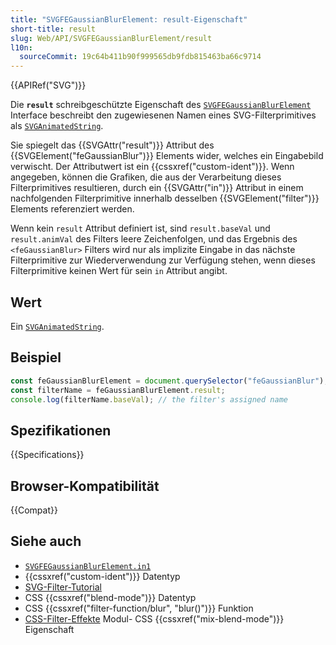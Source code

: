 ```yaml
---
title: "SVGFEGaussianBlurElement: result-Eigenschaft"
short-title: result
slug: Web/API/SVGFEGaussianBlurElement/result
l10n:
  sourceCommit: 19c64b411b90f999565db9fdb815463ba66c9714
---
```


{{APIRef("SVG")}}

Die **`result`** schreibgeschützte Eigenschaft des [`SVGFEGaussianBlurElement`](/de/docs/Web/API/SVGFEGaussianBlurElement) Interface beschreibt den zugewiesenen Namen eines SVG-Filterprimitives als [`SVGAnimatedString`](/de/docs/Web/API/SVGAnimatedString).

Sie spiegelt das {{SVGAttr("result")}} Attribut des {{SVGElement("feGaussianBlur")}} Elements wider, welches ein Eingabebild verwischt. Der Attributwert ist ein {{cssxref("custom-ident")}}. Wenn angegeben, können die Grafiken, die aus der Verarbeitung dieses Filterprimitives resultieren, durch ein {{SVGAttr("in")}} Attribut in einem nachfolgenden Filterprimitive innerhalb desselben {{SVGElement("filter")}} Elements referenziert werden.

Wenn kein `result` Attribut definiert ist, sind `result.baseVal` und `result.animVal` des Filters leere Zeichenfolgen, und das Ergebnis des `<feGaussianBlur>` Filters wird nur als implizite Eingabe in das nächste Filterprimitive zur Wiederverwendung zur Verfügung stehen, wenn dieses Filterprimitive keinen Wert für sein `in` Attribut angibt.

## Wert

Ein [`SVGAnimatedString`](/de/docs/Web/API/SVGAnimatedString).

## Beispiel

```js
const feGaussianBlurElement = document.querySelector("feGaussianBlur");
const filterName = feGaussianBlurElement.result;
console.log(filterName.baseVal); // the filter's assigned name
```

## Spezifikationen

{{Specifications}}

## Browser-Kompatibilität

{{Compat}}

## Siehe auch

- [`SVGFEGaussianBlurElement.in1`](/de/docs/Web/API/SVGFEGaussianBlurElement/in1)
- {{cssxref("custom-ident")}} Datentyp
- [SVG-Filter-Tutorial](/de/docs/Web/SVG/Guides/SVG_filters)
- CSS {{cssxref("blend-mode")}} Datentyp
- CSS {{cssxref("filter-function/blur", "blur()")}} Funktion
- [CSS-Filter-Effekte](/de/docs/Web/CSS/CSS_filter_effects) Modul- CSS {{cssxref("mix-blend-mode")}} Eigenschaft
